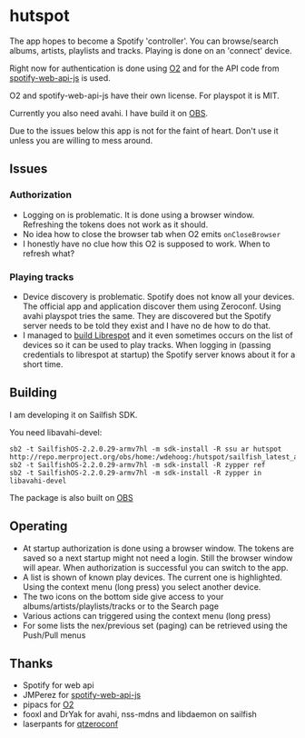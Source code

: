 # hutspot

The app hopes to become a Spotify 'controller'. You can browse/search albums, artists, playlists and tracks. Playing is done on an 'connect' device.

Right now for authentication is done using [O2](https://github.com/pipacs/o2)
and for the API code from [spotify-web-api-js](https://github.com/JMPerez/spotify-web-api-js) is used.

O2 and spotify-web-api-js have their own license. For playspot it is MIT.

Currently you also need avahi. I have build it on [OBS](http://repo.merproject.org/obs/home:/wdehoog:/hutspot/sailfish_latest_armv7hl/).

Due to the issues below this app is not for the faint of heart. Don't use it unless you are willing to mess around.

## Issues

### Authorization
  * Logging on is problematic. It is done using a browser window. Refreshing the tokens does not work as it should.
  * No idea how to close the browser tab when O2 emits ```onCloseBrowser```
  * I honestly have no clue how this O2 is supposed to work. When to refresh what?

### Playing tracks
  * Device discovery is problematic. Spotify does not know all your devices. The official app and application discover them using Zeroconf. Using avahi playspot tries the same. They are discovered but the Spotify server needs to be told they exist and I have no de how to do that.
  * I managed to [build Librespot](https://gist.github.com/wdehoog/d83d75564ebc77a985384950af44ee7c) and it even sometimes occurs on the list of devices so it can be used to play tracks. When logging in (passing credentials to librespot at startup) the Spotify server knows about it for a short time.

## Building
I am developing it on Sailfish SDK. 

You need libavahi-devel:
```
sb2 -t SailfishOS-2.2.0.29-armv7hl -m sdk-install -R ssu ar hutspot http://repo.merproject.org/obs/home:/wdehoog:/hutspot/sailfish_latest_armv7hl
sb2 -t SailfishOS-2.2.0.29-armv7hl -m sdk-install -R zypper ref
sb2 -t SailfishOS-2.2.0.29-armv7hl -m sdk-install -R zypper in libavahi-devel
```

The package is also built on [OBS](http://repo.merproject.org/obs/home:/wdehoog:/hutspot/sailfish_latest_armv7hl/)

## Operating
 * At startup authorization is done using a browser window. The tokens are saved so a next startup might not need a login. Still the browser window will apear. When authorization is successful you can switch to the app.
 * A list is shown of known play devices. The current one is highlighted. Using the context menu (long press) you select another device.
 * The two icons on the bottom side give access to your albums/artists/playlists/tracks or to the Search page
 * Various actions can triggered  using the context menu (long press)
 * For some lists the nex/previous set (paging) can be retrieved using the Push/Pull menus

## Thanks
 * Spotify for web api
 * JMPerez for [spotify-web-api-js](https://github.com/JMPerez/spotify-web-api-js)
 * pipacs for [O2](https://github.com/pipacs/o2)
 * fooxl and DrYak for avahi, nss-mdns and libdaemon on sailfish
 * laserpants for [qtzeroconf](https://github.com/laserpants/qtzeroconf)

